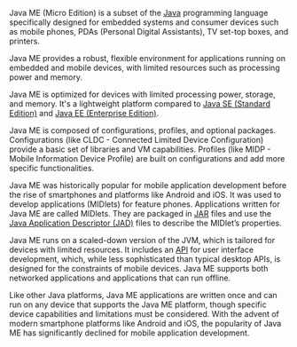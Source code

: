 Java ME (Micro Edition) is a subset of the [Java](../programming/java.md) programming language specifically designed for embedded systems and consumer devices such as mobile phones, PDAs (Personal Digital Assistants), TV set-top boxes, and printers. 

Java ME provides a robust, flexible environment for applications running on embedded and mobile devices, with limited resources such as processing power and memory.

Java ME is optimized for devices with limited processing power, storage, and memory. It's a lightweight platform compared to [Java SE (Standard Edition)](../misc/jse.md) and [Java EE (Enterprise Edition)](../misc/jee.md).

Java ME is composed of configurations, profiles, and optional packages. Configurations (like CLDC - Connected Limited Device Configuration) provide a basic set of libraries and VM capabilities. Profiles (like MIDP - Mobile Information Device Profile) are built on configurations and add more specific functionalities.

Java ME was historically popular for mobile application development before the rise of smartphones and platforms like Android and iOS. It was used to develop applications (MIDlets) for feature phones. Applications written for Java ME are called MIDlets. They are packaged in [JAR](../misc/jar.md) files and use the [Java Application Descriptor (JAD)](../misc/jad.md) files to describe the MIDlet’s properties.

Java ME runs on a scaled-down version of the JVM, which is tailored for devices with limited resources. It includes an [API](../terms/apis.md) for user interface development, which, while less sophisticated than typical desktop APIs, is designed for the constraints of mobile devices. Java ME supports both networked applications and applications that can run offline.

Like other Java platforms, Java ME applications are written once and can run on any device that supports the Java ME platform, though specific device capabilities and limitations must be considered. With the advent of modern smartphone platforms like Android and iOS, the popularity of Java ME has significantly declined for mobile application development.

